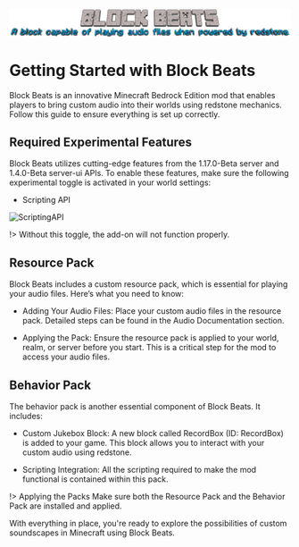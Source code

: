 ![Lets Go](Media\blockbeats.png)
# Getting Started with Block Beats

Block Beats is an innovative Minecraft Bedrock Edition mod that enables players to bring custom audio into their worlds using redstone mechanics. Follow this guide to ensure everything is set up correctly.

## Required Experimental Features

Block Beats utilizes cutting-edge features from the 1.17.0-Beta server and 1.4.0-Beta server-ui APIs. To enable these features, make sure the following experimental toggle is activated in your world settings:

- Scripting API


![ScriptingAPI](https://i.imgur.com/bR8AmXn.png)

!> Without this toggle, the add-on will not function properly.

## Resource Pack
Block Beats includes a custom resource pack, which is essential for playing your audio files. Here’s what you need to know:

- Adding Your Audio Files:
Place your custom audio files in the resource pack. Detailed steps can be found in the Audio Documentation section.

- Applying the Pack:
Ensure the resource pack is applied to your world, realm, or server before you start. This is a critical step for the mod to access your audio files.

## Behavior Pack
The behavior pack is another essential component of Block Beats. It includes:

- Custom Jukebox Block:
A new block called RecordBox (ID: RecordBox) is added to your game. This block allows you to interact with your custom audio using redstone.

- Scripting Integration:
All the scripting required to make the mod functional is contained within this pack.

!> Applying the Packs
Make sure both the Resource Pack and the Behavior Pack are installed and applied.

With everything in place, you're ready to explore the possibilities of custom soundscapes in Minecraft using Block Beats.